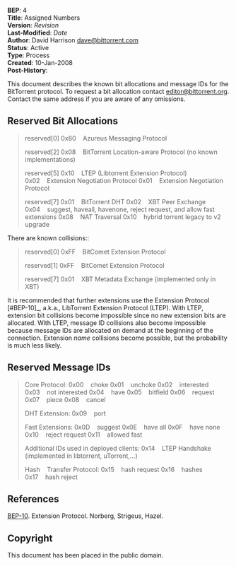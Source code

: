 **BEP**: 4  
**Title**: Assigned Numbers  
**Version**: $Revision$  
**Last-Modified**: $Date$  
**Author**: David Harrison <dave@bittorrent.com>  
**Status**: Active  
**Type**: Process  
**Created**: 10-Jan-2008  
**Post-History**:  


This document describes the known bit allocations and message IDs for
the BitTorrent protocol.  To request a bit allocation contact
editor@bittorrent.org.  Contact the same address if you are aware of
any omissions.

Reserved Bit Allocations
-----

> reserved[0]
> 0x80$~~~~$Azureus Messaging Protocol
>   
> reserved[2]
> 0x08$~~~~$BitTorrent Location-aware Protocol (no known implementations)
>   
> reserved[5]
> 0x10$~~~~$LTEP (Libtorrent Extension Protocol)
> 0x02$~~~~$Extension Negotiation Protocol
> 0x01$~~~~$Extension Negotiation Protocol
>   
> reserved[7]
> 0x01$~~~~$BitTorrent DHT
> 0x02$~~~~$XBT Peer Exchange 
> 0x04$~~~~$suggest, haveall, havenone, reject request, and allow fast extensions
> 0x08$~~~~$NAT Traversal
> 0x10$~~~~$hybrid torrent legacy to v2 upgrade

There are known collisions::

> reserved[0]
> 0xFF$~~~~$BitComet Extension Protocol
>   
> reserved[1]
> 0xFF$~~~~$BitComet Extension Protocol
>   
> reserved[7]
> 0x01$~~~~$XBT Metadata Exchange (implemented only in XBT)

It is recommended that further extensions use the Extension Protocol
[#BEP-10]_, a.k.a., LibTorrent Extension Protocol (LTEP).  With LTEP,
extension bit collisions become impossible since no new extension bits
are allocated.  With LTEP, message ID collisions also become
impossible because message IDs are allocated on demand at the
beginning of the connection.  Extension *name* collisions become
possible, but the probability is much less likely.

Reserved Message IDs
-----

> Core Protocol:
> 0x00$~~~~$choke
> 0x01$~~~~$unchoke
> 0x02$~~~~$interested
> 0x03$~~~~$not interested
> 0x04$~~~~$have
> 0x05$~~~~$bitfield
> 0x06$~~~~$request
> 0x07$~~~~$piece
> 0x08$~~~~$cancel
>   
> DHT Extension:
> 0x09$~~~~$port
>   
> Fast Extensions:
> 0x0D$~~~~$suggest
> 0x0E$~~~~$have all
> 0x0F$~~~~$have none
> 0x10$~~~~$reject request
> 0x11$~~~~$allowed fast
>   
> Additional IDs used in deployed clients:
> 0x14$~~~~$LTEP Handshake (implemented in libtorrent, uTorrent,...)
>   
> Hash$~~~~$Transfer Protocol:
> 0x15$~~~~$hash request
> 0x16$~~~~$hashes
> 0x17$~~~~$hash reject

References
-----

[BEP-10](/beps/0010).  Extension Protocol. Norberg, Strigeus, Hazel.

Copyright
-----

This document has been placed in the public domain.
